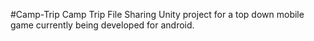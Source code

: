 #Camp-Trip
Camp Trip File Sharing
Unity project for a top down mobile game currently being developed for android.
